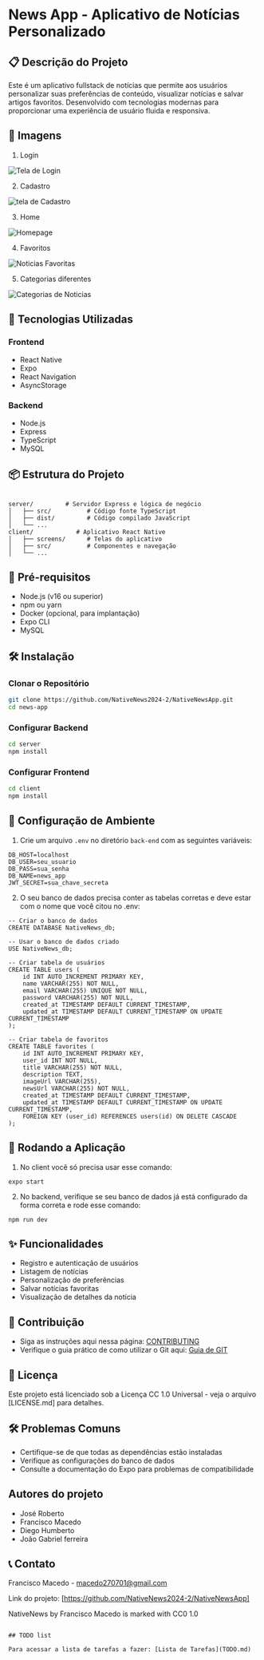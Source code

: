 # News App - Aplicativo de Notícias Personalizado

## 📋 Descrição do Projeto

Este é um aplicativo fullstack de notícias que permite aos usuários personalizar suas preferências de conteúdo, visualizar notícias e salvar artigos favoritos. Desenvolvido com tecnologias modernas para proporcionar uma experiência de usuário fluida e responsiva.

## 📸 Imagens

1. Login

![Tela de Login](nativenewsdocs\images\login.jpg)

2. Cadastro 

![tela de Cadastro](nativenewsdocs\images\criar-conta.jpg)

3. Home

![Homepage](nativenewsdocs\images\noticias.jpg)

4. Favoritos

![Noticias Favoritas](nativenewsdocs\images\noticias-favoritas.jpg)

5. Categorias diferentes

![Categorias de Noticias](nativenewsdocs\images\categorias.jpg)

## 🚀 Tecnologias Utilizadas

### Frontend
- React Native
- Expo
- React Navigation
- AsyncStorage

### Backend
- Node.js
- Express
- TypeScript
- MySQL

## 📦 Estrutura do Projeto

```

server/         # Servidor Express e lógica de negócio
│   ├── src/          # Código fonte TypeScript
│   ├── dist/         # Código compilado JavaScript
│   └── ...
client/            # Aplicativo React Native
│   ├── screens/      # Telas do aplicativo
│   ├── src/          # Componentes e navegação
│   └── ...
```

## 🔧 Pré-requisitos

- Node.js (v16 ou superior)
- npm ou yarn
- Docker (opcional, para implantação)
- Expo CLI
- MySQL

## 🛠️ Instalação

### Clonar o Repositório
```bash
git clone https://github.com/NativeNews2024-2/NativeNewsApp.git
cd news-app
```

### Configurar Backend
```bash
cd server
npm install
```

### Configurar Frontend
```bash
cd client
npm install
```

## 🔐 Configuração de Ambiente

1. Crie um arquivo `.env` no diretório `back-end` com as seguintes variáveis:
```
DB_HOST=localhost
DB_USER=seu_usuario
DB_PASS=sua_senha
DB_NAME=news_app
JWT_SECRET=sua_chave_secreta
```

2. O seu banco de dados precisa conter as tabelas corretas e deve estar com o nome que você citou no .env:

```
-- Criar o banco de dados
CREATE DATABASE NativeNews_db;

-- Usar o banco de dados criado
USE NativeNews_db;

-- Criar tabela de usuários
CREATE TABLE users (
    id INT AUTO_INCREMENT PRIMARY KEY,
    name VARCHAR(255) NOT NULL,
    email VARCHAR(255) UNIQUE NOT NULL,
    password VARCHAR(255) NOT NULL,
    created_at TIMESTAMP DEFAULT CURRENT_TIMESTAMP,
    updated_at TIMESTAMP DEFAULT CURRENT_TIMESTAMP ON UPDATE CURRENT_TIMESTAMP
);

-- Criar tabela de favoritos
CREATE TABLE favorites (
    id INT AUTO_INCREMENT PRIMARY KEY,
    user_id INT NOT NULL,
    title VARCHAR(255) NOT NULL,
    description TEXT,
    imageUrl VARCHAR(255),
    newsUrl VARCHAR(255) NOT NULL,
    created_at TIMESTAMP DEFAULT CURRENT_TIMESTAMP,
    updated_at TIMESTAMP DEFAULT CURRENT_TIMESTAMP ON UPDATE CURRENT_TIMESTAMP,
    FOREIGN KEY (user_id) REFERENCES users(id) ON DELETE CASCADE
);
```

## 🏃 Rodando a Aplicação

1. No client você só precisa usar esse comando:

```
expo start
```

2. No backend, verifique se seu banco de dados já está configurado da forma correta e rode esse comando:

```
npm run dev
```


## ✨ Funcionalidades

- Registro e autenticação de usuários
- Listagem de notícias
- Personalização de preferências
- Salvar notícias favoritas
- Visualização de detalhes da notícia

## 🤝 Contribuição

- Siga as instruções aqui nessa página: [CONTRIBUTING](CONTRIBUTING.md)
- Verifique o guia prático de como utilizar o Git aqui: [Guia de GIT](nativenewsdocs/GuiadeBoasPraticasGit.pdf)

## 📄 Licença

Este projeto está licenciado sob a Licença CC 1.0 Universal - veja o arquivo [LICENSE.md] para detalhes.

## 🛠️ Problemas Comuns

- Certifique-se de que todas as dependências estão instaladas
- Verifique as configurações do banco de dados
- Consulte a documentação do Expo para problemas de compatibilidade

## Autores  do projeto

- José Roberto
- Francisco Macedo
- Diego Humberto
- João Gabriel ferreira 


## 📞 Contato

Francisco Macedo - macedo270701@gmail.com

Link do projeto: [https://github.com/NativeNews2024-2/NativeNewsApp]

NativeNews by Francisco Macedo is marked with CC0 1.0 

```

## TODO list

Para acessar a lista de tarefas a fazer: [Lista de Tarefas](TODO.md)